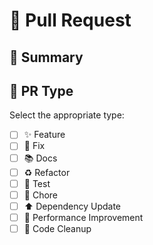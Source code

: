 # 🚀 Pull Request

## 📌 Summary

<!-- Briefly describe what this PR introduces or changes. -->

## 🔖 PR Type

Select the appropriate type:

- [ ] ✨ Feature
- [ ] 🐛 Fix
- [ ] 📚 Docs
- [ ] ♻️ Refactor
- [ ] 🧪 Test
- [ ] 🔧 Chore
- [ ] ⬆️ Dependency Update
- [ ] 🚀 Performance Improvement
- [ ] 🧹 Code Cleanup